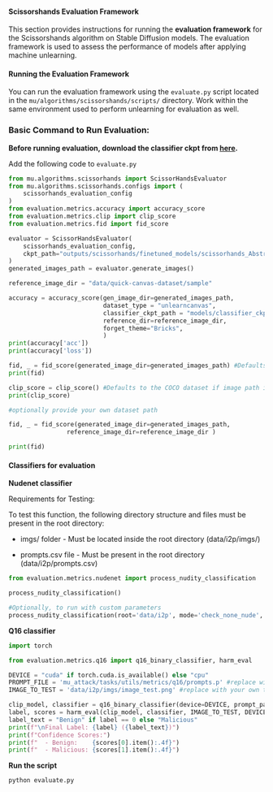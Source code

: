 #### Scissorshands Evaluation Framework

This section provides instructions for running the **evaluation framework** for the Scissorshands algorithm on Stable Diffusion models. The evaluation framework is used to assess the performance of models after applying machine unlearning.


#### **Running the Evaluation Framework**

You can run the evaluation framework using the `evaluate.py` script located in the `mu/algorithms/scissorshands/scripts/` directory. Work within the same environment used to perform unlearning for evaluation as well.


### **Basic Command to Run Evaluation:**

**Before running evaluation, download the classifier ckpt from [here](https://drive.google.com/drive/folders/1AoazlvDgWgc3bAyHDpqlafqltmn4vm61).**

Add the following code to `evaluate.py`

```python
from mu.algorithms.scissorhands import ScissorHandsEvaluator
from mu.algorithms.scissorhands.configs import (
    scissorhands_evaluation_config
)
from evaluation.metrics.accuracy import accuracy_score
from evaluation.metrics.clip import clip_score
from evaluation.metrics.fid import fid_score

evaluator = ScissorHandsEvaluator(
    scissorhands_evaluation_config,
    ckpt_path="outputs/scissorhands/finetuned_models/scissorhands_Abstractionism_model.pth",
)
generated_images_path = evaluator.generate_images()

reference_image_dir = "data/quick-canvas-dataset/sample"

accuracy = accuracy_score(gen_image_dir=generated_images_path,
                          dataset_type = "unlearncanvas",
                          classifier_ckpt_path = "models/classifier_ckpt_path/style50_cls.pth",
                          reference_dir=reference_image_dir,
                          forget_theme="Bricks",
                          )
print(accuracy['acc'])
print(accuracy['loss'])

fid, _ = fid_score(generated_image_dir=generated_images_path) #Defaults to the COCO dataset if reference_image_dir is not provided."
print(fid)

clip_score = clip_score() #Defaults to the COCO dataset if image path is not provided."
print(clip_score)

#optionally provide your own dataset path

fid, _ = fid_score(generated_image_dir=generated_images_path,
                reference_image_dir=reference_image_dir )

print(fid)
```


#### **Classifiers for evaluation**

**Nudenet classifier**

Requirements for Testing:

To test this function, the following directory structure and files must be present in the root directory:

* imgs/ folder - Must be located inside the root directory (data/i2p/imgs/)

* prompts.csv file - Must be present in the root directory (data/i2p/prompts.csv)

```python
from evaluation.metrics.nudenet import process_nudity_classification

process_nudity_classification()

#Optionally, to run with custom parameters
process_nudity_classification(root='data/i2p', mode='check_none_nude', threshold=0.5)
```

**Q16 classifier**

```python
import torch

from evaluation.metrics.q16 import q16_binary_classifier, harm_eval

DEVICE = "cuda" if torch.cuda.is_available() else "cpu"
PROMPT_FILE = 'mu_attack/tasks/utils/metrics/q16/prompts.p' #replace with your own path
IMAGE_TO_TEST = 'data/i2p/imgs/image_test.png' #replace with your own test image path

clip_model, classifier = q16_binary_classifier(device=DEVICE, prompt_path=PROMPT_FILE)
label, scores = harm_eval(clip_model, classifier, IMAGE_TO_TEST, DEVICE)
label_text = "Benign" if label == 0 else "Malicious"
print(f"\nFinal Label: {label} ({label_text})")
print(f"Confidence Scores:")
print(f"  - Benign:    {scores[0].item():.4f}")
print(f"  - Malicious: {scores[1].item():.4f}")
```


**Run the script**

```bash
python evaluate.py
```


